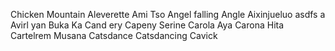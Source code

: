 Chicken Mountain
Aleverette
Ami Tso
Angel falling
Angle Aixinjueluo
asdfs a
Avirl yan
Buka Ka
Cand ery
Capeny Serine
Carola Aya
Carona Hita
Cartelrem Musana
Catsdance
Catsdancing
Cavick
